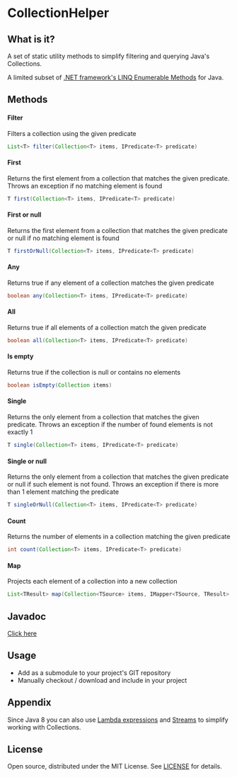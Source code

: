 # CollectionHelper 

## What is it?

A set of static utility methods to simplify filtering and querying Java's Collections.

A limited subset of [.NET framework's LINQ Enumerable Methods](http://msdn.microsoft.com/en-us/library/vstudio/system.linq.enumerable_methods(v=vs.100).aspx) for Java.

## Methods

#### Filter
Filters a collection using the given predicate
```java
List<T> filter(Collection<T> items, IPredicate<T> predicate)
```

#### First
Returns the first element from a collection that matches the given predicate.
Throws an exception if no matching element is found
```java
T first(Collection<T> items, IPredicate<T> predicate)
```

#### First or null
Returns the first element from a collection that matches the given predicate or null if no matching element is found
```java
T firstOrNull(Collection<T> items, IPredicate<T> predicate)
```

#### Any
Returns true if any element of a collection matches the given predicate
```java
boolean any(Collection<T> items, IPredicate<T> predicate)
```

#### All
Returns true if all elements of a collection match the given predicate
```java
boolean all(Collection<T> items, IPredicate<T> predicate)
```

#### Is empty
Returns true if the collection is null or contains no elements
```java
boolean isEmpty(Collection items)
```

#### Single
Returns the only element from a collection that matches the given predicate. Throws an exception if the number of found elements is not exactly 1
```java
T single(Collection<T> items, IPredicate<T> predicate)
```

#### Single or null
Returns the only element from a collection that matches the given predicate or null if such element is not found. Throws an exception if there is more than 1 element matching the predicate
```java
T singleOrNull(Collection<T> items, IPredicate<T> predicate)
```

#### Count
Returns the number of elements in a collection matching the given predicate
```java
int count(Collection<T> items, IPredicate<T> predicate)
```

#### Map
Projects each element of a collection into a new collection
```java
List<TResult> map(Collection<TSource> items, IMapper<TSource, TResult> mapper)
```

## Javadoc
[Click here](http://simonpercic.github.io/CollectionHelper/javadoc/)

## Usage

- Add as a submodule to your project's GIT repository
- Manually checkout / download and include in your project  

## Appendix

Since Java 8 you can also use [Lambda expressions](http://docs.oracle.com/javase/tutorial/java/javaOO/lambdaexpressions.html) and [Streams](http://docs.oracle.com/javase/tutorial/collections/streams/) to simplify working with Collections.

## License

Open source, distributed under the MIT License. See [LICENSE](https://github.com/simonpercic/CollectionHelper/blob/master/LICENSE) for details.
